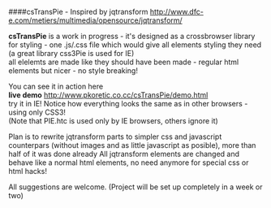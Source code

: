 ####csTransPie - Inspired by jqtransform  http://www.dfc-e.com/metiers/multimedia/opensource/jqtransform/ 


**csTransPie**
is a work in progress - it's designed as a crossbrowser library for styling - one .js/.css file which would give all elements styling they need
(a great library css3Pie is used for IE)  
all elelemts are made like they should have been made - regular html elements but nicer - no style breaking!

You can see it in action here  
**live demo** http://www.pkoretic.co.cc/csTransPie/demo.html  
try it in IE! Notice how everything looks the same as in other browsers - using only CSS3!  
(Note that PIE.htc is used only by IE browsers, others ignore it)

Plan is to rewrite jqtransform parts to simpler css and javascript counterpars (without images and as little javascript as posible), more than half of it was done already
All jqtransform elements are changed and behave like a normal html elements, no need anymore for special css or html hacks!

All suggestions are welcome.
(Project will be set up completely in a week or two)
